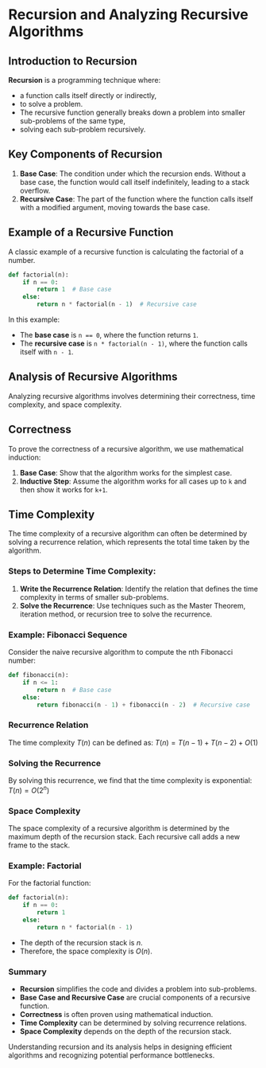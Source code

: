 # Recursion and Analyzing Recursive Algorithms

## Introduction to Recursion

**Recursion** is a programming technique where:
- a function calls itself directly or indirectly,
- to solve a problem.
- The recursive function generally breaks down a problem into smaller sub-problems of the same type,
- solving each sub-problem recursively.

## Key Components of Recursion

1. **Base Case**: The condition under which the recursion ends. Without a base case, the function would call itself indefinitely, leading to a stack overflow.
2. **Recursive Case**: The part of the function where the function calls itself with a modified argument, moving towards the base case.

## Example of a Recursive Function

A classic example of a recursive function is calculating the factorial of a number.

```python
def factorial(n):
    if n == 0:
        return 1  # Base case
    else:
        return n * factorial(n - 1)  # Recursive case
```

In this example:
- The **base case** is `n == 0`, where the function returns `1`.
- The **recursive case** is `n * factorial(n - 1)`, where the function calls itself with `n - 1`.

## Analysis of Recursive Algorithms

Analyzing recursive algorithms involves determining their correctness, time complexity, and space complexity.

## Correctness

To prove the correctness of a recursive algorithm, we use mathematical induction:
1. **Base Case**: Show that the algorithm works for the simplest case.
2. **Inductive Step**: Assume the algorithm works for all cases up to `k` and then show it works for `k+1`.

## Time Complexity

The time complexity of a recursive algorithm can often be determined by solving a recurrence relation, which represents the total time taken by the algorithm.

### Steps to Determine Time Complexity:

1. **Write the Recurrence Relation**: Identify the relation that defines the time complexity in terms of smaller sub-problems.
2. **Solve the Recurrence**: Use techniques such as the Master Theorem, iteration method, or recursion tree to solve the recurrence.

### Example: Fibonacci Sequence

Consider the naive recursive algorithm to compute the nth Fibonacci number:

```python
def fibonacci(n):
    if n <= 1:
        return n  # Base case
    else:
        return fibonacci(n - 1) + fibonacci(n - 2)  # Recursive case
```

### Recurrence Relation

The time complexity $T(n)$ can be defined as:
$T(n) = T(n-1) + T(n-2) + O(1)$

### Solving the Recurrence

By solving this recurrence, we find that the time complexity is exponential:
$T(n) = O(2^n)$

### Space Complexity

The space complexity of a recursive algorithm is determined by the maximum depth of the recursion stack. Each recursive call adds a new frame to the stack.

### Example: Factorial

For the factorial function:

```python
def factorial(n):
    if n == 0:
        return 1
    else:
        return n * factorial(n - 1)
```

- The depth of the recursion stack is $n$.
- Therefore, the space complexity is $O(n)$.

### Summary

- **Recursion** simplifies the code and divides a problem into sub-problems.
- **Base Case and Recursive Case** are crucial components of a recursive function.
- **Correctness** is often proven using mathematical induction.
- **Time Complexity** can be determined by solving recurrence relations.
- **Space Complexity** depends on the depth of the recursion stack.

Understanding recursion and its analysis helps in designing efficient algorithms and recognizing potential performance bottlenecks.